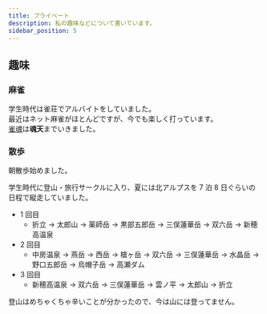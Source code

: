 ```yaml
---
title: プライベート
description: 私の趣味などについて書いています。
sidebar_position: 5
---
```


## 趣味

### 麻雀

学生時代は雀荘でアルバイトをしていました。  
最近はネット麻雀がほとんどですが、今でも楽しく打っています。  
[雀魂](https://mahjongsoul.com)は**魂天**までいきました。

### 散歩

朝散歩始めました。

学生時代に登山・旅行サークルに入り、夏には北アルプスを 7 泊 8 日ぐらいの日程で縦走していました。

- 1 回目
  - 折立 -> 太郎山 -> 薬師岳 -> 黒部五郎岳 -> 三俣蓮華岳 -> 双六岳 -> 新穂高温泉
- 2 回目
  - 中房温泉 -> 燕岳 -> 西岳 -> 槍ヶ岳 -> 双六岳 -> 三俣蓮華岳 -> 水晶岳 -> 野口五郎岳 -> 烏帽子岳 -> 高瀬ダム
- 3 回目
  - 新穂高温泉 -> 双六岳 -> 三俣蓮華岳 -> 雲ノ平 -> 太郎山 -> 折立

登山はめちゃくちゃ辛いことが分かったので、今は山には登ってません。
